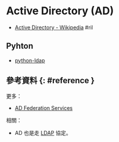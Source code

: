 # Active Directory (AD)

  - [Active Directory \- Wikipedia](https://en.wikipedia.org/wiki/Active_Directory) #ril

## Pyhton

  - [python-ldap](python-ldap.md)

## 參考資料 {: #reference }

更多：

  - [AD Federation Services](ad-fs.md)

相關：

  - AD 也是走 [LDAP](ldap.md) 協定。

